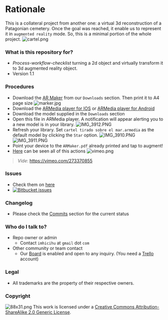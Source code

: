 # Rationale

This is a collateral project from another one: a virtual 3d reconstruction of a Patagonian cemetery. Once the goal was reached, it enable us to represent it in `augmented reality` mode. 
So, this is a minimal portion of the whole project. 
![cartel.png](https://bitbucket.org/repo/akGo9kM/images/1524102738-cartel.png)

### What is this repository for? ###

* _Process-workflow-checklist_ turning a 2d object and virtually transform it to 3d augmented reality object. 
* Version 1.1

### Procedures ###

* Download the [AR Maker](https://bitbucket.org/imhicihu/ar-cemetery-experimental/downloads/ARMaker.pdf) from our `Downloads` section. Then print it to A4 page size
 ![marker.jpg](https://bitbucket.org/repo/akGo9kM/images/976313947-marker.jpg)
* Download the [ARMedia player for IOS](https://itunes.apple.com/ar/app/armedia-player/id502524441?mt=8) or [ARMedia player for Android](https://play.google.com/store/apps/details?id=com.inglobetechnologies.armedia.player)
* Download the model supplied in the `Downloads` section
* Open this file in ARMedia player. A notification will appear alerting you to a new model is in your library.
![IMG_3912.PNG](https://bitbucket.org/repo/akGo9kM/images/72026351-IMG_3912.PNG)
* Refresh your library. Set `cartel tirado sobre el mar.armedia` as the default model by clicking the `Star` option.
![IMG_3910.PNG](https://bitbucket.org/repo/akGo9kM/images/2222360397-IMG_3910.PNG)
![IMG_3911.PNG](https://bitbucket.org/repo/akGo9kM/images/3611981674-IMG_3911.PNG)
* Point your device to the `ARMaker.pdf` already printed and tap to augment!
* [Here](https://vimeo.com/273370855) can be seen all of this actions
![vimeo.png](https://bitbucket.org/repo/akGo9kM/images/2005146184-vimeo.png)
> _Vide_: https://vimeo.com/273370855

### Issues ###

* Check them on [here](https://bitbucket.org/imhicihu/incunnabilia-early-book-digitization/issues) 
* [![Bitbucket issues](https://img.shields.io/badge/issues-open-green.svg)]()

### Changelog ###

* Please check the [Commits](https://bitbucket.org/imhicihu/ar-cemetery-experimental/commits/) section for the current status

### Who do I talk to? ###

* Repo owner or admin
     - Contact `imhicihu` at `gmail` dot `com`
* Other community or team contact
     - Our [Board](https://bitbucket.org/imhicihu/ar-cemetery-experimental/addon/trello/trello-board) is enabled and open to any inquiry. (You need a [Trello](https://trello.com/) account)

### Legal ###

* All trademarks are the property of their respective owners.

### Copyright ###
![88x31.png](https://bitbucket.org/repo/4pKrXRd/images/3902704043-88x31.png)
This work is licensed under a [Creative Commons Attribution-ShareAlike 2.0 Generic License](http://creativecommons.org/licenses/by-sa/2.0/).
